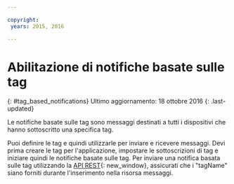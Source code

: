 ```yaml
---

copyright:
 years: 2015, 2016

---
```


# Abilitazione di notifiche basate sulle tag
{: #tag_based_notifications}
Ultimo aggiornamento: 18 ottobre 2016
{: .last-updated}

Le notifiche basate sulle tag sono messaggi destinati a tutti i dispositivi che hanno sottoscritto una specifica tag. 

Puoi definire le tag e quindi utilizzarle per
                        inviare e ricevere messaggi. Devi prima creare le tag per l'applicazione, impostare
                        le sottoscrizioni di tag e iniziare quindi le notifiche basate sulle
                        tag. Per inviare una notifica basata sulle tag utilizzando la [API REST](https://mobile.{DomainName}/imfpush/){: new_window}, assicurati che i "tagName" siano forniti durante l'inserimento nella risorsa messaggi.
